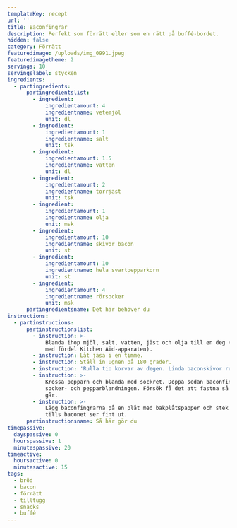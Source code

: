 ```yaml
---
templateKey: recept
url: ''
title: Baconfingrar
description: Perfekt som förrätt eller som en rätt på buffé-bordet.
hidden: false
category: Förrätt
featuredimage: /uploads/img_0991.jpeg
featuredimagetheme: 2
servings: 10
servingslabel: stycken
ingredients:
  - partingredients:
      partingredientslist:
        - ingredient:
            ingredientamount: 4
            ingredientname: vetemjöl
            unit: dl
        - ingredient:
            ingredientamount: 1
            ingredientname: salt
            unit: tsk
        - ingredient:
            ingredientamount: 1.5
            ingredientname: vatten
            unit: dl
        - ingredient:
            ingredientamount: 2
            ingredientname: torrjäst
            unit: tsk
        - ingredient:
            ingredientamount: 1
            ingredientname: olja
            unit: msk
        - ingredient:
            ingredientamount: 10
            ingredientname: skivor bacon
            unit: st
        - ingredient:
            ingredientamount: 10
            ingredientname: hela svartpepparkorn
            unit: st
        - ingredient:
            ingredientamount: 4
            ingredientname: rörsocker
            unit: msk
      partingredientsname: Det här behöver du
instructions:
  - partinstructions:
      partinstructionslist:
        - instruction: >-
            Blanda ihop mjöl, salt, vatten, jäst och olja till en deg (använd
            med fördel Kitchen Aid-apparaten).
        - instruction: Låt jäsa i en timme.
        - instruction: Ställ in ugnen på 180 grader.
        - instruction: 'Rulla tio korvar av degen. Linda baconskivor runt dem. '
        - instruction: >-
            Krossa pepparn och blanda med sockret. Doppa sedan baconfingrarna i
            socker- och pepparblandningen. Försök få det att fastna så gott det
            går.
        - instruction: >-
            Lägg baconfingrarna på en plåt med bakplåtspapper och stek i ugnen
            tills baconet ser fint ut.
      partinstructionsname: Så här gör du
timepassive:
  dayspassive: 0
  hourspassive: 1
  minutespassive: 20
timeactive:
  hoursactive: 0
  minutesactive: 15
tags:
  - bröd
  - bacon
  - förrätt
  - tilltugg
  - snacks
  - buffé
---
```


